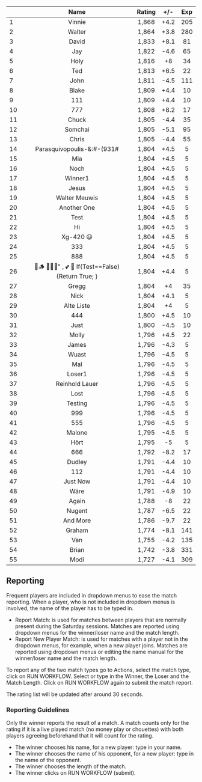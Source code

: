 | |Name|Rating|+/-|Exp|
|-|:--:|:----:|:-:|:-:|
|1|Vinnie|1,868|+4.2|205|
|2|Walter|1,864|+3.8|280|
|3|David|1,833|+8.1|81|
|4|Jay|1,822|-4.6|65|
|5|Holy|1,816|+8|34|
|6|Ted|1,813|+6.5|22|
|7|John|1,811|-4.5|111|
|8|Blake|1,809|+4.4|10|
|9|111|1,809|+4.4|10|
|10|777|1,808|+8.2|17|
|11|Chuck|1,805|-4.4|35|
|12|Somchai|1,805|-5.1|95|
|13|Chris|1,805|-4.4|55|
|14|Parasquivopoulis-&:#-(931#|1,804|+4.5|5|
|15|Mia|1,804|+4.5|5|
|16|Noch|1,804|+4.5|5|
|17|Winner1|1,804|+4.5|5|
|18|Jesus|1,804|+4.5|5|
|19|Walter Meuwis|1,804|+4.5|5|
|20|Another One|1,804|+4.5|5|
|21|Test|1,804|+4.5|5|
|22|Hi|1,804|+4.5|5|
|23|Xg-420 😃|1,804|+4.5|5|
|24|333|1,804|+4.5|5|
|25|888|1,804|+4.5|5|
|26|🍺🪵 🙉🙈🙊" , 💕 🦓 If(Test==False) {Return True; }|1,804|+4.4|5|
|27|Gregg|1,804|+4|35|
|28|Nick|1,804|+4.1|5|
|29|Alte Liste|1,804|+4|5|
|30|444|1,800|+4.5|10|
|31|Just|1,800|-4.5|10|
|32|Molly|1,796|+4.5|22|
|33|James|1,796|-4.3|5|
|34|Wuast|1,796|-4.5|5|
|35|Mal|1,796|-4.5|5|
|36|Loser1|1,796|-4.5|5|
|37|Reinhold Lauer|1,796|-4.5|5|
|38|Lost|1,796|-4.5|5|
|39|Testing|1,796|-4.5|5|
|40|999|1,796|-4.5|5|
|41|555|1,796|-4.5|5|
|42|Malone|1,795|-4.5|5|
|43|Hört|1,795|-5|5|
|44|666|1,792|-8.2|17|
|45|Dudley|1,791|-4.4|10|
|46|112|1,791|-4.4|10|
|47|Just Now|1,791|-4.4|10|
|48|Wäre|1,791|-4.9|10|
|49|Again|1,788|-8|22|
|50|Nugent|1,787|-6.5|22|
|51|And More|1,786|-9.7|22|
|52|Graham|1,774|-8.1|141|
|53|Van|1,755|-4.2|135|
|54|Brian|1,742|-3.8|331|
|55|Modi|1,727|-4.1|309|

 

## Reporting

Frequent players are included in dropdown menus to ease the match reporting.
When a player, who is not included in dropdown menus is involved, the name of the player has to be typed in.

- Report Match:  is used for matches between players that are normally present during the Saturday sessions.
Matches are reported using dropdown menus for the winner/loser name and the match length.
- Report New Player Match:  is used for matches with a player not in the dropdown menus, for example, when a new player joins.
Matches are reported using dropdown menus or editing the name manual for the winner/loser name and the match length.

To report any of the two match types go to Actions, select the match type, click on RUN WORKFLOW.
Select or type in the Winner, the Loser and the Match Length.
Click on RUN WORKFLOW again to submit the match report.

The rating list will be updated after around 30 seconds.

### Reporting Guidelines

Only the winner reports the result of a match.
A match counts only for the rating if it is a live played match (no money play or chouettes)
with both players agreeing beforehand that it will count for the rating.

- The winner chooses his name, for a new player: type in your name.
- The winner chooses the name of his opponent, for a new player: type in the name of the opponent.
- The winner chooses the length of the match.
- The winner clicks on RUN WORKFLOW (submit).
